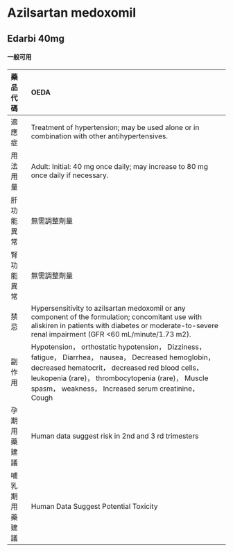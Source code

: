 # Azilsartan medoxomil

## Edarbi 40mg

#### 一般可用

| 藥品代碼       | OEDA                                                                                                                                                                                                                                                                   |
|:---------------|:-----------------------------------------------------------------------------------------------------------------------------------------------------------------------------------------------------------------------------------------------------------------------|
| 適應症         | Treatment of hypertension; may be used alone or in combination with other antihypertensives.                                                                                                                                                                           |
| 用法用量       | Adult: Initial: 40 mg once daily; may increase to 80 mg once daily if necessary.                                                                                                                                                                                       |
| 肝功能異常     | 無需調整劑量                                                                                                                                                                                                                                                           |
| 腎功能異常     | 無需調整劑量                                                                                                                                                                                                                                                           |
| 禁忌           | Hypersensitivity to azilsartan medoxomil or any component of the formulation; concomitant use with aliskiren in patients with diabetes or moderate-to-severe renal impairment (GFR <60 mL/minute/1.73 m2).                                                             |
| 副作用         | Hypotension， orthostatic hypotension， Dizziness， fatigue， Diarrhea， nausea， Decreased hemoglobin， decreased hematocrit， decreased red blood cells， leukopenia (rare)， thrombocytopenia (rare)， Muscle spasm， weakness， Increased serum creatinine， Cough |
| 孕期用藥建議   | Human data suggest risk in 2nd and 3 rd trimesters                                                                                                                                                                                                                     |
| 哺乳期用藥建議 | Human Data Suggest Potential Toxicity                                                                                                                                                                                                                                  |

